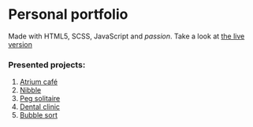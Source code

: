 # Personal portfolio

Made with HTML5, SCSS, JavaScript and *passion*. 
Take a look at [the live version](https://keikeu.github.io/)

### Presented projects:

1. [Atrium café](https://keikeu.github.io/Atrium)
2. [Nibble](https://keikeu.github.io/Nibble)
3. [Peg solitaire](https://keikeu.github.io/Pegs)
4. [Dental clinic](https://github.com/Keikeu/Dental-clinic)
5. [Bubble sort](https://keikeu.github.io/Bubble)
